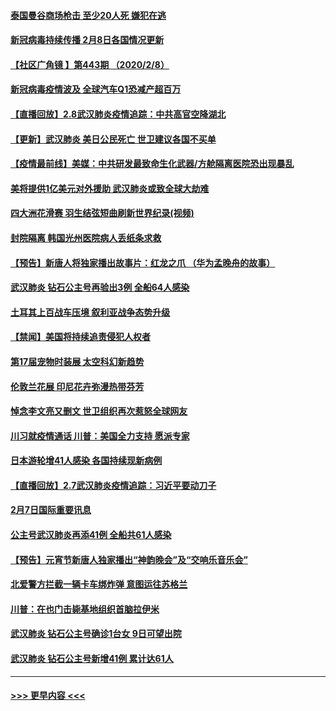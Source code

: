 #### [泰国曼谷商场枪击 至少20人死 嫌犯在逃](../pages/prog202/a102772833.md?t=02090755) 
#### [新冠病毒持续传播 2月8日各国情况更新](../pages/prog202/a102772826.md?t=02090755) 
#### [【社区广角镜  】第443期  （2020/2/8）](../pages/prog202/a102772736.md?t=02090755) 
#### [新冠病毒疫情波及 全球汽车Q1恐减产超百万](../pages/prog202/a102772695.md?t=02090755) 
#### [【直播回放】2.8武汉肺炎疫情追踪：中共高官空降湖北](../pages/prog202/a102772618.md?t=02090755) 
#### [【更新】武汉肺炎 美日公民死亡 世卫建议各国不买单](../pages/prog202/a102770740.md?t=02090755) 
#### [【疫情最前线】美媒：中共研发最致命生化武器/方舱隔离医院恐出现暴乱](../pages/prog202/a102772439.md?t=02090755) 
#### [美将提供1亿美元对外援助 武汉肺炎或致全球大劫难](../pages/prog202/a102772361.md?t=02090755) 
#### [四大洲花滑赛 羽生结弦短曲刷新世界纪录(视频)](../pages/prog202/a102772341.md?t=02090755) 
#### [封院隔离 韩国光州医院病人丢纸条求救](../pages/prog202/a102772282.md?t=02090755) 
#### [【预告】新唐人将独家播出故事片：红龙之爪 （华为孟晚舟的故事）](../pages/prog202/a102767728.md?t=02090755) 
#### [武汉肺炎 钻石公主号再验出3例 全船64人感染](../pages/prog202/a102771726.md?t=02090755) 
#### [土耳其上百战车压境 叙利亚战争态势升级](../pages/prog202/a102772132.md?t=02090755) 
#### [【禁闻】美国将持续追责侵犯人权者](../pages/prog202/a102772042.md?t=02090755) 
#### [第17届宠物时装展 太空科幻新趋势](../pages/prog202/a102772033.md?t=02090755) 
#### [伦敦兰花展 印尼花卉弥漫热带芬芳](../pages/prog202/a102772026.md?t=02090755) 
#### [悼念李文亮又删文 世卫组织再次惹怒全球网友](../pages/prog202/a102771968.md?t=02090755) 
#### [川习就疫情通话 川普：美国全力支持 愿派专家](../pages/prog202/a102771930.md?t=02090755) 
#### [日本游轮增41人感染 各国持续现新病例](../pages/prog202/a102771912.md?t=02090755) 
#### [【直播回放】2.7武汉肺炎疫情追踪：习近平要动刀子](../pages/prog202/a102771649.md?t=02090755) 
#### [2月7日国际重要讯息](../pages/prog202/a102771747.md?t=02090755) 
#### [公主号武汉肺炎再添41例 全船共61人感染](../pages/prog202/a102771703.md?t=02090755) 
#### [【预告】元宵节新唐人独家播出“神韵晚会”及“交响乐音乐会”](../pages/prog202/a102767674.md?t=02090755) 
#### [北爱警方拦截一辆卡车绑炸弹 意图运往苏格兰](../pages/prog202/a102771609.md?t=02090755) 
#### [川普：在也门击毙基地组织首脑拉伊米](../pages/prog202/a102771528.md?t=02090755) 
#### [武汉肺炎 钻石公主号确诊1台女 9日可望出院](../pages/prog202/a102771518.md?t=02090755) 
#### [武汉肺炎 钻石公主号新增41例 累计达61人](../pages/prog202/a102771486.md?t=02090755) 

----
#### [ >>> 更早内容 <<< ](../indexes/prog202-earlier.md)
